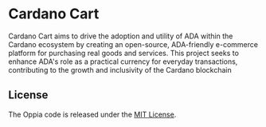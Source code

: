 # Cardano Cart
Cardano Cart aims to drive the adoption and utility of ADA within the Cardano ecosystem by creating an open-source, ADA-friendly e-commerce platform for purchasing real goods and services. This project seeks to enhance ADA's role as a practical currency for everyday transactions, contributing to the growth and inclusivity of the Cardano blockchain
## License

The Oppia code is released under the [MIT License](https://github.com/jyanokye/cardano-cart/blob/main/LICENSE).
